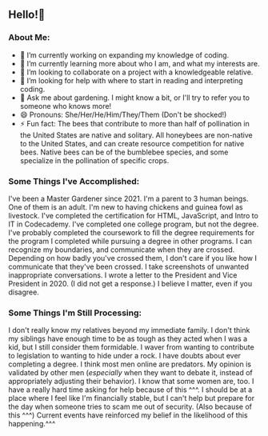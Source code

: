 ##  Hello!👋

<!--
**Emp4thyF1nd3rAndL0s3r/Emp4thyF1nd3rAndL0s3r** is a ✨ _special_ ✨ repository because its `README.md` (this file) appears on your GitHub profile.
-->
### **About Me:**

- 🔭 I’m currently working on expanding my knowledge of coding.
- 🌱 I’m currently learning more about who I am, and what my interests are.
- 👯 I’m looking to collaborate on a project with a knowledgeable relative.
- 🤔 I’m looking for help with where to start in reading and interpreting coding.
- 💬 Ask me about gardening. I might know a bit, or I'll try to refer you to someone who knows more!
- 😄 Pronouns: She/Her/He/Him/They/Them (Don't be shocked!)
- ⚡ Fun fact: The bees that contribute to more than half of pollination in the United States are native and solitary. All honeybees are non-native to the United States, and can create resource competition for native bees. Native bees can be of the bumblebee species, and some specialize in the pollination of specific crops. 

### **Some Things I've Accomplished:**

I've been a Master Gardener since 2021.
I'm a parent to 3 human beings. One of them is an adult.
I'm new to having chickens and guinea fowl as livestock.
I've completed the certification for HTML, JavaScript, and Intro to IT in Codecademy.
I've completed one college program, but not the degree.
I've probably completed the coursework to fill the degree requirements for the program I completed while pursuing a degree in other programs.
I can recognize my boundaries, and communicate when they are crossed.
Depending on how badly you've crossed them, I don't care if you like how I communicate that they've been crossed.
I take screenshots of unwanted inappropriate conversations.
I wrote a letter to the President and Vice President in 2020. (I did not get a response.)
I believe I matter, even if you disagree.

### **Some Things I'm Still Processing:**

I don't really know my relatives beyond my immediate family.
I don't think my siblings have enough time to be as tough as they acted when I was a kid, but I still consider them formidable.
I waver from wanting to contribute to legislation to wanting to hide under a rock.
I have doubts about ever completing a degree.
I think most men online are predators.
My opinion is validated by other men (_especially_ when they want to debate it, instead of appropriately adjusting their behavior).
I know that some women are, too.
I have a really hard time asking for help because of this ^^^.
I should be at a place where I feel like I'm financially stable, but I can't help but prepare for the day when someone tries to scam me out of security. (Also because of this ^^^)
Current events have reinforced my belief in the likelihood of this happening.^^^
